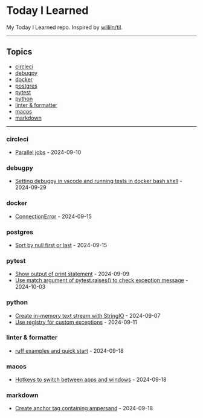 # Today I Learned

My Today I Learned repo. Inspired by [williln/til](https://github.com/williln/til).

---

## Topics

<!-- toc starts -->

* [circleci](#circleci)
* [debugpy](#debugpy)
* [docker](#docker)
* [postgres](#postrgres)
* [pytest](#pytest)
* [python](#python)
* [linter & formatter](#linter--formatter)
* [macos](#macos)
* [markdown](#markdown)

<!-- toc ends -->

---

<!-- index starts -->
### circleci

* [Parallel jobs](https://github.com/ontowhee/til/blob/main/circleci/parallel_jobs.md) - 2024-09-10

### debugpy

* [Setting debugpy in vscode and running tests in docker bash shell](https://github.com/ontowhee/til/blob/main/debugpy/debugpy.md) - 2024-09-29

### docker

* [ConnectionError](https://github.com/ontowhee/til/blob/main/docker/connection_error_due_to_missing_port.md) - 2024-09-15

### postgres

* [Sort by null first or last](https://github.com/ontowhee/til/blob/main/postgres/sort_by_null_first_or_last.md) - 2024-09-15

### pytest

* [Show output of print statement](https://github.com/ontowhee/til/blob/main/pytest/show_output_of_print_statement.md) - 2024-09-09
* [Use match argument of pytest.raises() to check exception message](https://github.com/ontowhee/til/blob/main/pytest/match_argument_of_pytest_raises.md) - 2024-10-03

### python

* [Create in-memory text stream with StringIO](https://github.com/ontowhee/til/blob/main/python/in_memory_text_stream_with_stringio.md) - 2024-09-07
* [Use registry for custom exceptions](https://github.com/ontowhee/til/blob/main/python/use_registry_for_custom_exceptions.md) - 2024-09-11

### linter & formatter

* [ruff examples and quick start](https://github.com/ontowhee/til/blob/main/linter-formatter/ruff-quick-start.md) - 2024-09-18

### macos

* [Hotkeys to switch between apps and windows](https://github.com/ontowhee/til/blob/main/macos/hotkeys_to_switch_between_apps_and_windows.md) - 2024-09-18

### markdown

* [Create anchor tag containing ampersand](https://github.com/ontowhee/til/blob/main/markdown/create_anchor_tag_containing_ampersand.md) - 2024-09-18

<!-- index ends -->
